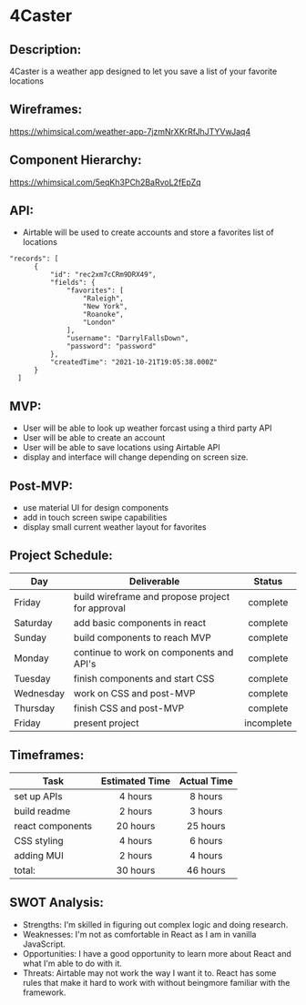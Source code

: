 # 4Caster

## Description:

4Caster is a weather app designed to let you save a list of your favorite locations

## Wireframes:

https://whimsical.com/weather-app-7jzmNrXKrRfJhJTYVwJaq4

## Component Hierarchy:

https://whimsical.com/5eqKh3PCh2BaRvoL2fEpZq

## API:
  - Airtable will be used to create accounts and store a favorites list of locations

  ```
  "records": [
        {
            "id": "rec2xm7cCRm9DRX49",
            "fields": {
                "favorites": [
                    "Raleigh",
                    "New York",
                    "Roanoke",
                    "London"
                ],
                "username": "DarrylFallsDown",
                "password": "password"
            },
            "createdTime": "2021-10-21T19:05:38.000Z"
        }
    ]
  ```

## MVP:
  - User will be able to look up weather forcast using a third party API
  - User will be able to create an account
  - User will be able to save locations using Airtable API
  - display and interface will change depending on screen size. 

## Post-MVP:
  - use material UI for design components
  - add in touch screen swipe capabilities
  - display small current weather layout for favorites

## Project Schedule: 
| Day       | Deliverable                                         |   Status   |
| --------- | --------------------------------------------------- | :--------: |
|Friday     | build wireframe and propose project for approval    |complete|
|Saturday   | add basic components in react                       |complete|
|Sunday     | build components to reach MVP                       |complete|
|Monday     | continue to work on components and API's            |complete|
|Tuesday    | finish components and start CSS                     |complete|
|Wednesday  | work on CSS and post-MVP                            |complete|
|Thursday   | finish CSS and post-MVP                             |complete|
|Friday     | present project                                     |incomplete|

## Timeframes:
| Task            | Estimated Time | Actual Time |
| --------------- | :------------: | :---------: |
|set up APIs      | 4 hours        | 8 hours     |
|build readme     | 2 hours        | 3 hours     |
|react components | 20 hours       | 25 hours    |
|CSS styling      | 4 hours        | 6 hours     |
|adding MUI       | 2 hours        | 4 hours     |
|total:           | 30 hours       | 46 hours    |


## SWOT Analysis:
  - Strengths: I'm skilled in figuring out complex logic and doing research.
  - Weaknesses: I'm not as comfortable in React as I am in vanilla JavaScript.
  - Opportunities: I have a good opportunity to learn more about React and what I'm able to do with it.
  - Threats: Airtable may not work the way I want it to. React has some rules that make it hard to work with without beingmore familiar with the framework.